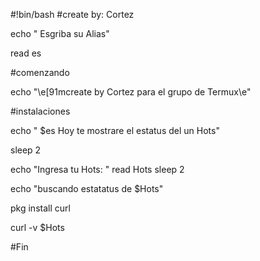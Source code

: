 #!bin/bash
#create by: Cortez

echo " Esgriba su Alias"

read es

#comenzando

echo  "\e[91mcreate by Cortez para el grupo de Termux\e"



#instalaciones

echo  " $es Hoy  te mostrare el estatus del un  Hots"

 sleep 2

echo "Ingresa tu Hots: "
 read Hots
 sleep 2

 echo "buscando estatatus de $Hots"

pkg install curl

 curl -v $Hots




 #Fin
